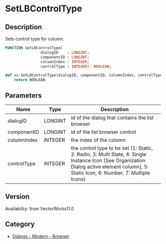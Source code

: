# SetLBControlType

## Description
Sets control type for column.

```pascal
FUNCTION SetLBControlType(
				dialogID    : LONGINT;
				componentID : LONGINT;
				columnIndex : INTEGER;
				controlType : INTEGER): BOOLEAN;
```

```python
def vs.SetLBControlType(dialogID, componentID, columnIndex, controlType):
    return BOOLEAN
```

## Parameters
|Name|Type|Description|
|---|---|---|
|dialogID|LONGINT|id of the dialog that contains the list browser|
|componentID|LONGINT|id of the list browser control|
|columnIndex|INTEGER|the index of the column|
|controlType|INTEGER|the control type to be set (1: Static, 2: Radio, 3: Multi State, 4: Single Instance Icon [See Organization Dialog active element column], 5: Static Icon, 6: Number, 7: Multiple Icons)|

## Version
Availability: from VectorWorks11.0

## Category
* [Dialogs - Modern - Browser](../Categories/Dialogs%20-%20Modern%20-%20Browser.md)
